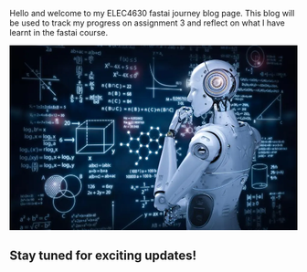 Hello and welcome to my ELEC4630 fastai journey blog page. This blog will be used to track my progress on assignment 3 and reflect on what I have learnt in the fastai course.

![Image of fast.ai logo](images/ml.jpeg)

## Stay tuned for exciting updates!
